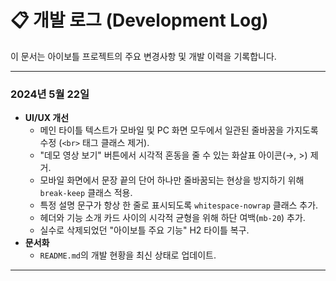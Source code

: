 # 📋 개발 로그 (Development Log)

이 문서는 아이보틀 프로젝트의 주요 변경사항 및 개발 이력을 기록합니다.

---

### **2024년 5월 22일**

- **UI/UX 개선**
  - 메인 타이틀 텍스트가 모바일 및 PC 화면 모두에서 일관된 줄바꿈을 가지도록 수정 (`<br>` 태그 클래스 제거).
  - "데모 영상 보기" 버튼에서 시각적 혼동을 줄 수 있는 화살표 아이콘(→, >) 제거.
  - 모바일 화면에서 문장 끝의 단어 하나만 줄바꿈되는 현상을 방지하기 위해 `break-keep` 클래스 적용.
  - 특정 설명 문구가 항상 한 줄로 표시되도록 `whitespace-nowrap` 클래스 추가.
  - 헤더와 기능 소개 카드 사이의 시각적 균형을 위해 하단 여백(`mb-20`) 추가.
  - 실수로 삭제되었던 "아이보틀 주요 기능" H2 타이틀 복구.
- **문서화**
  - `README.md`의 개발 현황을 최신 상태로 업데이트.

--- 